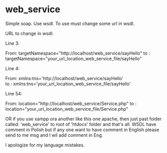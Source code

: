 web_service
===========

Simple soap. Use wsdl. To use must change some url in wsdl.

URL to change in wsdl:

Line 3:
  
  From: targetNamespace="http://localhost/web_service/sayHello" 
  to : targetNamespace="your_url_location_web_service_file/sayHello"

Line 4:
  
  From: xmlns:tns='http://localhost/web_service/sayHello'  
  to : xmlns:tns='your_url_location_web_service_file/sayHello'

Line 54:

  From: location="http://localhost/web_service/Service.php" 
  to : location="your_url_location_web_service_file/Service.php"

OR if you use xampp ora another like this one apache, then just past folder called: 'web_service' to root of 'htdocs' folder and that's all.
WSDL have comment in Polish but if any one want to have comment in English please send to me msg and I wil add comment in Eng.

I apologize for my language mistakes.
